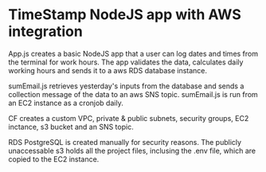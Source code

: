 # TimeStamp NodeJS app with AWS integration

App.js creates a basic NodeJS app that a user can log dates and times from the terminal for work hours. The app validates the data, calculates daily working hours and sends it to a aws RDS database instance.

sumEmail.js retrieves yesterday's inputs from the database and sends a collection message of the data to an aws SNS topic. sumEmail.js is run from an EC2 instance as a cronjob daily.

CF creates a custom VPC, private & public subnets, security groups, EC2 inctance, s3 bucket and an SNS topic.

RDS PostgreSQL is created manually for security reasons. The publicly unaccessable s3 holds all the project files, inclusing the .env file, which are copied to the EC2 instance.
